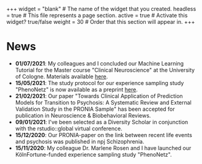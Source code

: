 +++
widget = "blank"  # The name of the widget that you created.
headless = true  # This file represents a page section.
active = true  # Activate this widget? true/false
weight = 30  # Order that this section will appear in.
+++
# News
- **01/07/2021**: My colleagues and I concluded our Machine Learning Tutorial for the Master course "Clinical Neuroscience" at the University of Cologne. Materials available [here](https://github.com/LindaBetz/R_tutorial_2021/tree/Cologne_June).
- **15/05/2021**: The study protocol for our experience sampling study "PhenoNetz" is now available as a preprint [here](https://www.medrxiv.org/content/10.1101/2021.05.10.21256804v1).
- **21/02/2021**: Our paper "Towards Clinical Application of Prediction Models for Transition to Psychosis: A Systematic Review and External Validation Study in the PRONIA Sample" has been accepted for publication in Neuroscience & Biobehavioral Reviews.
- **09/01/2021**: I've been selected as a Diversity Scholar in conjunction with the rstudio::global virtual conference. 
- **15/12/2020**: Our PRONIA-paper on the link between recent life events and psychosis was published in npj Schizophrenia.
- **15/11/2020**: My colleague Dr. Marlene Rosen and I have launched our KölnFortune-funded experience sampling study "PhenoNetz".